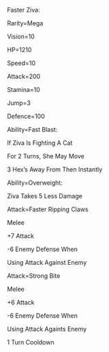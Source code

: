 Faster Ziva:

Rarity=Mega

Vision=10

HP=1210

Speed=10

Attack=200

Stamina=10

Jump=3

Defence=100

Ability=Fast Blast:

If Ziva Is Fighting A Cat

For 2 Turns, She May Move

3 Hex’s Away From Then Instantly

Ability=Overweight:

Ziva Takes 5 Less Damage

Attack=Faster Ripping Claws

Melee

+7 Attack

-6 Enemy Defense When

Using Attack Against Enemy

Attack=Strong Bite

Melee

+6 Attack

-6 Enemy Defense When

Using Attack Againts Enemy

1 Turn Cooldown
